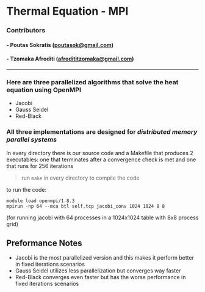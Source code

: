 # Thermal Equation - MPI 

### Contributors
#### - Poutas Sokratis (poutasok@gmail.com)
#### - Tzomaka Afroditi (afrodititzomaka@gmail.com)

---

### Here are three parallelized algorithms that solve the heat equation using **OpenMPI**

- Jacobi
- Gauss Seidel 
- Red-Black

### All three implementations are designed for *distributed memory parallel systems*

In every directory there is our source code and a Makefile that produces 2 executables: one that terminates after a convergence check is met and one that runs for 256 iterations

> run `make` in every directory to compile the code

to run the code:

```
module load openmpi/1.8.3
mpirun -np 64 --mca btl self,tcp jacobi_conv 1024 1024 8 8
``` 
(for running jacobi with 64 processes in a 1024x1024 table with 8x8 process grid)


## Preformance Notes

- Jacobi is the most parallelized version and this makes it perform better in fixed iterations scenarios
- Gauss Seidel utilizes less parallelization but converges way faster
- Red-Black converges even faster but has the worse performance in fixed iterations scenarios